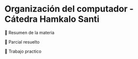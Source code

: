 # Organización del computador - Cátedra Hamkalo Santi

🎯 Resumen de la materia

🎯 Parcial resuelto

:dart: Trabajo practico 

